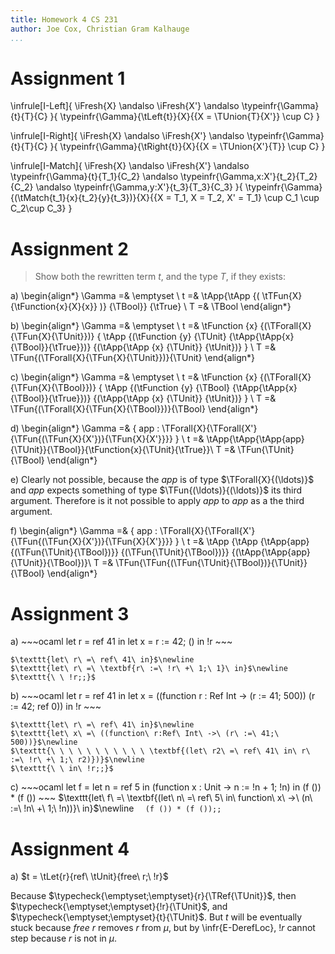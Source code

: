 ```yaml
---
title: Homework 4 CS 231
author: Joe Cox, Christian Gram Kalhauge
...
```



# Assignment 1

\infrule[I-Left]{
\iFresh{X} \andalso
\iFresh{X'} \andalso
\typeinfr{\Gamma}{t}{T}{C}
}{
\typeinfr{\Gamma}{\tLeft{t}}{X}{\{X = \TUnion{T}{X'}\} \cup C}
}

\infrule[I-Right]{
\iFresh{X} \andalso
\iFresh{X'} \andalso
\typeinfr{\Gamma}{t}{T}{C}
}{
\typeinfr{\Gamma}{\tRight{t}}{X}{\{X = \TUnion{X'}{T}\} \cup C}
}

\infrule[I-Match]{
\iFresh{X} \andalso
\iFresh{X'} \andalso
\typeinfr{\Gamma}{t}{T_1}{C_2} \andalso
\typeinfr{\Gamma,x:X'}{t_2}{T_2}{C_2} \andalso
\typeinfr{\Gamma,y:X'}{t_3}{T_3}{C_3}
}{
\typeinfr{\Gamma}{(\tMatch{t_1}{x}{t_2}{y}{t_3})}{X}{\{X = T_1, X = T_2, X' = T_1\} \cup C_1 \cup C_2\cup C_3}
}

# Assignment 2

> Show both the rewritten term $t$, and the type $T$, if they exists:

a)  \begin{align*}
	\Gamma =& \emptyset \\
	t =& \tApp{\tApp {( \tTFun{X}{\tFunction{x}{X}{x}} )} {\TBool}} {\tTrue} \\
	T =& \TBool 
	\end{align*}

b)  \begin{align*}
	\Gamma =& \emptyset \\
	t =& \tFunction {x} {(\TForall{X}{\TFun{X}{\TUnit}})} {
		\tApp
			{(\tFunction {y} {\TUnit} {\tApp{\tApp{x}{\TBool}}{\tTrue}})}
			{(\tApp{\tApp {x} {\TUnit}} {\tUnit})}
		} \\
	T =& \TFun{(\TForall{X}{\TFun{X}{\TUnit}})}{\TUnit}
	\end{align*}

c)  \begin{align*}
	\Gamma =& \emptyset \\
	t =& \tFunction {x} {(\TForall{X}{\TFun{X}{\TBool}})} {
		\tApp
			{(\tFunction {y} {\TBool} {\tApp{\tApp{x}{\TBool}}{\tTrue}})}
			{(\tApp{\tApp {x} {\TUnit}} {\tUnit})}
		} \\
	T =& \TFun{(\TForall{X}{\TFun{X}{\TBool}})}{\TBool}
	\end{align*}

d)  \begin{align*}
	\Gamma =& \{ app : \TForall{X}{\TForall{X'}{\TFun{(\TFun{X}{X'})}{\TFun{X}{X'}}}} \} \\
	t =& \tApp{\tApp{\tApp{app}{\TUnit}}{\TBool}}{\tFunction{x}{\TUnit}{\tTrue}}\\
	T =& \TFun{\TUnit}{\TBool}
	\end{align*}

e)  Clearly not possible, because the $app$ is of type $\TForall{X}{(\ldots)}$ and
	$app$ expects something of type $\TFun{(\ldots)}{(\ldots)}$ its third argument.
	Therefore is it not possible to apply $app$ to $app$ as a the third argument.

f)  \begin{align*}
	\Gamma =& \{ app : \TForall{X}{\TForall{X'}{\TFun{(\TFun{X}{X'})}{\TFun{X}{X'}}}} \} \\
	t =& \tApp
		{\tApp
			{\tApp{app}{(\TFun{\TUnit}{\TBool})}}
			{(\TFun{\TUnit}{\TBool})}}
		{(\tApp{\tApp{app}{\TUnit}}{\TBool})}\\
	T =& \TFun{\TFun{(\TFun{\TUnit}{\TBool})}{\TUnit}}{\TBool}
	\end{align*}

# Assignment 3
a)  ~~~ocaml
    let r = ref 41 in
        let x = r := 42; () in
            !r
    ~~~

    $\texttt{let\ r\ =\ ref\ 41\ in}$\newline
    $\texttt{let\ r\ =\ \textbf{r\ :=\ !r\ +\ 1;\ 1}\ in}$\newline
    $\texttt{\ \ !r;;}$

b)  ~~~ocaml
    let r = ref 41 in
        let x = ((function r : Ref Int -> (r := 41; 500)) (r := 42; ref 0)) in
            !r
    ~~~

    $\texttt{let\ r\ =\ ref\ 41\ in}$\newline
    $\texttt{let\ x\ =\ ((function\ r:Ref\ Int\ ->\ (r\ :=\ 41;\ 500))}$\newline
    $\texttt{\ \ \ \ \ \ \ \ \ \ \ \textbf{(let\ r2\ =\ ref\ 41\ in\ r\ :=\ !r\ +\ 1;\ r2)})}$\newline
    $\texttt{\ \ in\ !r;;}$

c) 
    ~~~ocaml
    let f = let n = ref 5 in (function x : Unit -> n := !n + 1; !n) in
        (f ()) * (f ())
    ~~~
    $\texttt{let\ f\ =\ \textbf{(let\ n\ =\ ref\ 5\ in\ function\ x\ ->\ (n\ :=\ !n\ +\ 1;\ !n))}\ in}$\newline
    $\texttt{\ \ (f\ ())\ *\ (f\ ());;}$

# Assignment 4

a) $t = \tLet{r}{ref\ \tUnit}{free\ r;\ !r}$

   Because $\typecheck{\emptyset;\emptyset}{r}{\TRef{\TUnit}}$, then $\typecheck{\emptyset;\emptyset}{!r}{\TUnit}$, and $\typecheck{\emptyset;\emptyset}{t}{\TUnit}$.  But $t$ will be eventually stuck because $free\ r$ removes $r$ from $\mu$, but by \infr{E-DerefLoc}, $!r$ cannot step because $r$ is not in $\mu$.
